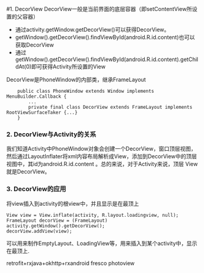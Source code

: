 
#1. DecorView
DecorView一般是当前界面的底层容器（即setContentView所设置的父容器）

* 通过activity.getWindow.getDecorView()可以获得DecorView。
* getWindow().getDecorView().findViewById(android.R.id.content)也可以获取DecorView
* 通过getWindow().getDecorView().findViewById(android.R.id.content).getChildAt(0)即可获得Activity所设置的View

DecorView是PhoneWindow的内部类，继承FrameLayout

		public class PhoneWindow extends Window implements MenuBuilder.Callback {
			...
			private final class DecorView extends FrameLayout implements RootViewSurfaceTaker {...}
		}

### 2. DecorView与Activity的关系
我们知道Activity中PhoneWindow对象会创建一个DecorView，窗口顶层视图，然后通过LayoutInflater将xml内容布局解析成View，添加到DecorView中的顶层视图中，其id为android.R.id.content 。总的来说，对于Activity来说，顶层	View就是DecorView。

### 3. DecorView的应用

将view插入到activity的根view中，并且显示是在最顶上

	View view = View.inflate(activity, R.layout.loadingview, null);
	FrameLayout decorView = (FrameLayout) activity.getWindow().getDecorView();
	decorView.addView(view);

可以用来制作EmptyLayout、LoadingView等，用来插入到某个activity中，显示在最顶上.

retrofit+rxjava+okhttp+rxandroid
fresco
photoview
